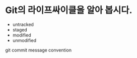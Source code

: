 # Git의 라이프싸이클을 알아 봅시다.

- untracked
- staged
- modified
- unmodified


git commit message convention
